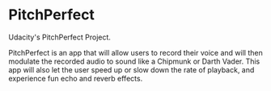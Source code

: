 # PitchPerfect
Udacity's PitchPerfect Project.

PitchPerfect is an app that will allow users to record their voice and will then modulate the recorded audio to sound like a Chipmunk or Darth Vader. This app will also let the user speed up or slow down the rate of playback, and experience fun echo and reverb effects.
